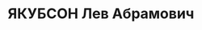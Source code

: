 ---
title: ЯКУБСОН Лев Абрамович
description: '1902 року народження, с. Журавлі Білоруської РСР, єврей, освіта вища,
  член ВКП(б). Начальник політвідділу радгоспу "Самарські Ставки". Проживав: радгосп
  "Самарскі Ставки" Слов''янського району Донецької області.

  Заарештований 29 жовтня 1937 року. Виїзною сесією військової колегії Верховного
  Суду СРСР у м. Харкові 2 січня 1938 року засуджений до розстрілу з конфіскацією
  майна. Вирок приведений до виконання 3 січня 1938 року у м. Харкові.

  Реабілітований у 1956 році.'
---